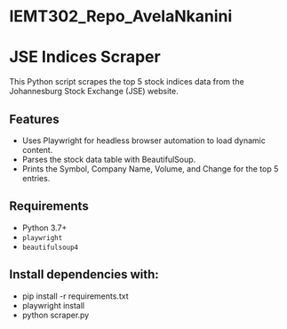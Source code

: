# IEMT302_Repo_AvelaNkanini
# JSE Indices Scraper

This Python script scrapes the top 5 stock indices data from the Johannesburg Stock Exchange (JSE) website.

## Features

- Uses Playwright for headless browser automation to load dynamic content.
- Parses the stock data table with BeautifulSoup.
- Prints the Symbol, Company Name, Volume, and Change for the top 5 entries.

## Requirements

- Python 3.7+
- `playwright`
- `beautifulsoup4`

## Install dependencies with:

- pip install -r requirements.txt
- playwright install
- python scraper.py